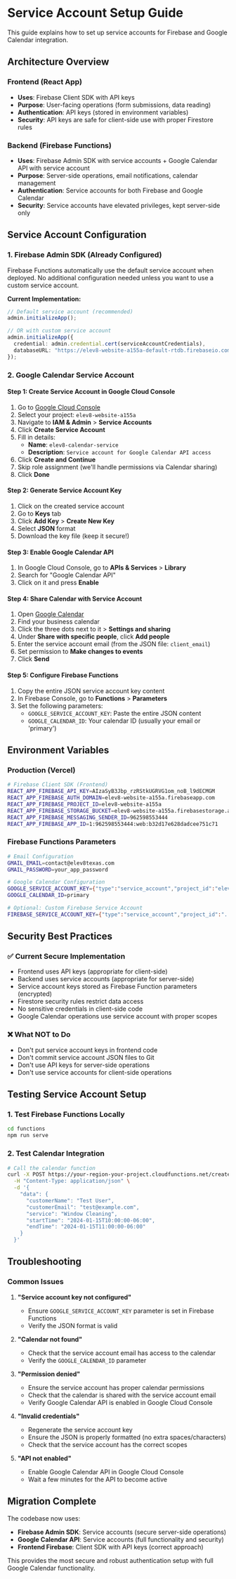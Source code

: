 # Service Account Setup Guide

This guide explains how to set up service accounts for Firebase and Google Calendar integration.

## Architecture Overview

### Frontend (React App)
- **Uses**: Firebase Client SDK with API keys
- **Purpose**: User-facing operations (form submissions, data reading)
- **Authentication**: API keys (stored in environment variables)
- **Security**: API keys are safe for client-side use with proper Firestore rules

### Backend (Firebase Functions)
- **Uses**: Firebase Admin SDK with service accounts + Google Calendar API with service account
- **Purpose**: Server-side operations, email notifications, calendar management
- **Authentication**: Service accounts for both Firebase and Google Calendar
- **Security**: Service accounts have elevated privileges, kept server-side only

## Service Account Configuration

### 1. Firebase Admin SDK (Already Configured)

Firebase Functions automatically use the default service account when deployed. No additional configuration needed unless you want to use a custom service account.

**Current Implementation:**
```typescript
// Default service account (recommended)
admin.initializeApp();

// OR with custom service account
admin.initializeApp({
  credential: admin.credential.cert(serviceAccountCredentials),
  databaseURL: "https://elev8-website-a155a-default-rtdb.firebaseio.com"
});
```

### 2. Google Calendar Service Account

#### Step 1: Create Service Account in Google Cloud Console
1. Go to [Google Cloud Console](https://console.cloud.google.com/)
2. Select your project: `elev8-website-a155a`
3. Navigate to **IAM & Admin** > **Service Accounts**
4. Click **Create Service Account**
5. Fill in details:
   - **Name**: `elev8-calendar-service`
   - **Description**: `Service account for Google Calendar API access`
6. Click **Create and Continue**
7. Skip role assignment (we'll handle permissions via Calendar sharing)
8. Click **Done**

#### Step 2: Generate Service Account Key
1. Click on the created service account
2. Go to **Keys** tab
3. Click **Add Key** > **Create New Key**
4. Select **JSON** format
5. Download the key file (keep it secure!)

#### Step 3: Enable Google Calendar API
1. In Google Cloud Console, go to **APIs & Services** > **Library**
2. Search for "Google Calendar API"
3. Click on it and press **Enable**

#### Step 4: Share Calendar with Service Account
1. Open [Google Calendar](https://calendar.google.com/)
2. Find your business calendar
3. Click the three dots next to it > **Settings and sharing**
4. Under **Share with specific people**, click **Add people**
5. Enter the service account email (from the JSON file: `client_email`)
6. Set permission to **Make changes to events**
7. Click **Send**

#### Step 5: Configure Firebase Functions
1. Copy the entire JSON service account key content
2. In Firebase Console, go to **Functions** > **Parameters**
3. Set the following parameters:
   - `GOOGLE_SERVICE_ACCOUNT_KEY`: Paste the entire JSON content
   - `GOOGLE_CALENDAR_ID`: Your calendar ID (usually your email or 'primary')

## Environment Variables

### Production (Vercel)
```bash
# Firebase Client SDK (Frontend)
REACT_APP_FIREBASE_API_KEY=AIzaSyB3Jbp_rzRStkUGRVG1om_noB_l9dECMGM
REACT_APP_FIREBASE_AUTH_DOMAIN=elev8-website-a155a.firebaseapp.com
REACT_APP_FIREBASE_PROJECT_ID=elev8-website-a155a
REACT_APP_FIREBASE_STORAGE_BUCKET=elev8-website-a155a.firebasestorage.app
REACT_APP_FIREBASE_MESSAGING_SENDER_ID=962598553444
REACT_APP_FIREBASE_APP_ID=1:962598553444:web:b32d17e628dadcee751c71
```

### Firebase Functions Parameters
```bash
# Email Configuration
GMAIL_EMAIL=contact@elev8texas.com
GMAIL_PASSWORD=your_app_password

# Google Calendar Configuration
GOOGLE_SERVICE_ACCOUNT_KEY={"type":"service_account","project_id":"elev8-website-a155a","private_key_id":"...","private_key":"-----BEGIN PRIVATE KEY-----\n...\n-----END PRIVATE KEY-----\n","client_email":"elev8-calendar-service@elev8-website-a155a.iam.gserviceaccount.com","client_id":"...","auth_uri":"https://accounts.google.com/o/oauth2/auth","token_uri":"https://oauth2.googleapis.com/token","auth_provider_x509_cert_url":"https://www.googleapis.com/oauth2/v1/certs","client_x509_cert_url":"..."}
GOOGLE_CALENDAR_ID=primary

# Optional: Custom Firebase Service Account
FIREBASE_SERVICE_ACCOUNT_KEY={"type":"service_account","project_id":"..."}
```

## Security Best Practices

### ✅ Current Secure Implementation
- Frontend uses API keys (appropriate for client-side)
- Backend uses service accounts (appropriate for server-side)
- Service account keys stored as Firebase Function parameters (encrypted)
- Firestore security rules restrict data access
- No sensitive credentials in client-side code
- Google Calendar operations use service account with proper scopes

### ❌ What NOT to Do
- Don't put service account keys in frontend code
- Don't commit service account JSON files to Git
- Don't use API keys for server-side operations
- Don't use service accounts for client-side operations

## Testing Service Account Setup

### 1. Test Firebase Functions Locally
```bash
cd functions
npm run serve
```

### 2. Test Calendar Integration
```bash
# Call the calendar function
curl -X POST https://your-region-your-project.cloudfunctions.net/createCalendarEvent \
  -H "Content-Type: application/json" \
  -d '{
    "data": {
      "customerName": "Test User",
      "customerEmail": "test@example.com",
      "service": "Window Cleaning",
      "startTime": "2024-01-15T10:00:00-06:00",
      "endTime": "2024-01-15T11:00:00-06:00"
    }
  }'
```

## Troubleshooting

### Common Issues

1. **"Service account key not configured"**
   - Ensure `GOOGLE_SERVICE_ACCOUNT_KEY` parameter is set in Firebase Functions
   - Verify the JSON format is valid

2. **"Calendar not found"**
   - Check that the service account email has access to the calendar
   - Verify the `GOOGLE_CALENDAR_ID` parameter

3. **"Permission denied"**
   - Ensure the service account has proper calendar permissions
   - Check that the calendar is shared with the service account email
   - Verify Google Calendar API is enabled in Google Cloud Console

4. **"Invalid credentials"**
   - Regenerate the service account key
   - Ensure the JSON is properly formatted (no extra spaces/characters)
   - Check that the service account has the correct scopes

5. **"API not enabled"**
   - Enable Google Calendar API in Google Cloud Console
   - Wait a few minutes for the API to become active

## Migration Complete

The codebase now uses:
- **Firebase Admin SDK**: Service accounts (secure server-side operations)
- **Google Calendar API**: Service accounts (full functionality and security)
- **Frontend Firebase**: Client SDK with API keys (correct approach)

This provides the most secure and robust authentication setup with full Google Calendar functionality. 